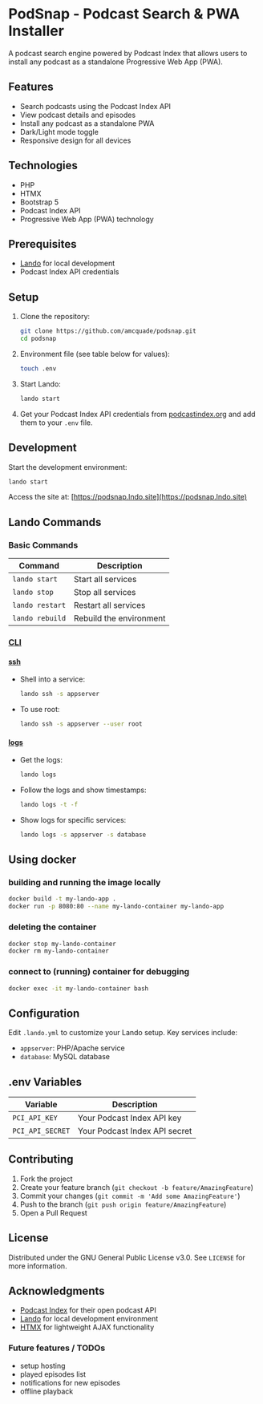 # PodSnap - Podcast Search & PWA Installer

A podcast search engine powered by Podcast Index that allows users to install any podcast as a standalone Progressive
Web App (PWA).

## Features

- Search podcasts using the Podcast Index API
- View podcast details and episodes
- Install any podcast as a standalone PWA
- Dark/Light mode toggle
- Responsive design for all devices

## Technologies

- PHP
- HTMX
- Bootstrap 5
- Podcast Index API
- Progressive Web App (PWA) technology

## Prerequisites

- [Lando](https://lando.dev/) for local development
- Podcast Index API credentials

## Setup

1. Clone the repository:
   ```bash
   git clone https://github.com/amcquade/podsnap.git
   cd podsnap
   ```

2. Environment file (see table below for values):
   ```bash
   touch .env
   ```

3. Start Lando:
   ```bash
   lando start
   ```

4. Get your Podcast Index API credentials from [podcastindex.org](https://podcastindex.org/) and add them to your `.env`
   file.

## Development

Start the development environment:

```bash
lando start
```

Access the site at: [https://podsnap.lndo.site](https://podsnap.lndo.site)

## Lando Commands

### Basic Commands

| Command         | Description             |
|-----------------|-------------------------|
| `lando start`   | Start all services      |
| `lando stop`    | Stop all services       |
| `lando restart` | Restart all services    |
| `lando rebuild` | Rebuild the environment |

### [CLI](https://docs.lando.dev/cli/)

#### [ssh](https://docs.lando.dev/cli/ssh)

- Shell into a service:
  ```bash
  lando ssh -s appserver
  ```
- To use root:
  ```bash
  lando ssh -s appserver --user root
  ```

#### [logs](https://docs.lando.dev/cli/logs.html)

- Get the logs:
  ```bash
  lando logs
  ```
- Follow the logs and show timestamps:
  ```bash
  lando logs -t -f
  ```
- Show logs for specific services:
  ```bash
  lando logs -s appserver -s database
  ```

## Using docker
### building and running the image locally
```bash
docker build -t my-lando-app .
docker run -p 8080:80 --name my-lando-container my-lando-app
```
### deleting the container
```bash
docker stop my-lando-container
docker rm my-lando-container
```
### connect to (running) container for debugging
```bash
docker exec -it my-lando-container bash
```

## Configuration

Edit `.lando.yml` to customize your Lando setup. Key services include:

- `appserver`: PHP/Apache service
- `database`: MySQL database

## .env Variables

| Variable         | Description                   |
|------------------|-------------------------------|
| `PCI_API_KEY`    | Your Podcast Index API key    |
| `PCI_API_SECRET` | Your Podcast Index API secret |

## Contributing

1. Fork the project
2. Create your feature branch (`git checkout -b feature/AmazingFeature`)
3. Commit your changes (`git commit -m 'Add some AmazingFeature'`)
4. Push to the branch (`git push origin feature/AmazingFeature`)
5. Open a Pull Request

## License

Distributed under the GNU General Public License v3.0. See `LICENSE` for more information.

## Acknowledgments

- [Podcast Index](https://podcastindex.org/) for their open podcast API
- [Lando](https://lando.dev/) for local development environment
- [HTMX](https://htmx.org/) for lightweight AJAX functionality


### Future features / TODOs
- setup hosting 
- played episodes list
- notifications for new episodes
- offline playback 